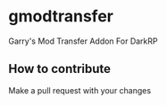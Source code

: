 # gmodtransfer
Garry's Mod Transfer Addon For DarkRP

## How to contribute
Make a pull request with your changes

